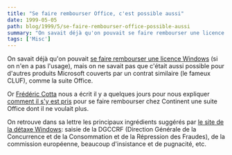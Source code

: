 ```yaml
---
title: "Se faire rembourser Office, c'est possible aussi"
date: 1999-05-05
path: blog/1999/5/se-faire-rembourser-office-possible-aussi
summary: "On savait déjà qu'on pouvait se faire rembourser une licence Windows (si on n'en a pas l'usage), mais on ne savait pas que c'était aussi possible pour d'autres produits Microsoft couverts par un contrat similaire (le fameux CLUF), comme la suite Office."
tags: ['Misc']
---
```


<P> On savait déjà qu'on pouvait <A HREF="http://www.lemonde.fr/nvtechno/business/windows/lacombe.html">se
faire rembourser une licence Windows</A> (si on n'en a pas l'usage),
mais on ne savait pas que c'était aussi possible pour d'autres produits
Microsoft couverts par un contrat similaire (le fameux CLUF), comme la
suite Office.  </P>

<P> Or <A HREF="mailto:cotta.frederic@wanadoo.fr">Frédéric
Cotta</A> nous a écrit il y a quelques jours pour nous expliquer <A HREF="http://www.linux-center.org/articles/9905/detaxe.txt">comment il
s'y est pris</A> pour se faire rembourser chez Continent une suite Office
dont il ne voulait plus.  </P>

<P> On retrouve dans sa lettre les principaux ingrédients suggérés
par <A HREF="http://www.linux-center.org/detaxe/">le site de la détaxe
Windows</A>: saisie de la DGCCRF (Direction Générale de la Concurrence
et de la Consommation et de la Répression des Fraudes), de la commission
européenne, beaucoup d'insistance et de pugnacité, etc.  </P>


